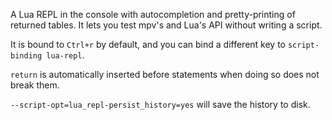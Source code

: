 A Lua REPL in the console with autocompletion and pretty-printing of returned tables. It lets you test mpv's and Lua's API without writing a script.

It is bound to `Ctrl+r` by default, and you can bind a different key to `script-binding lua-repl`.

`return` is automatically inserted before statements when doing so does not break them.

`--script-opt=lua_repl-persist_history=yes` will save the history to disk.
